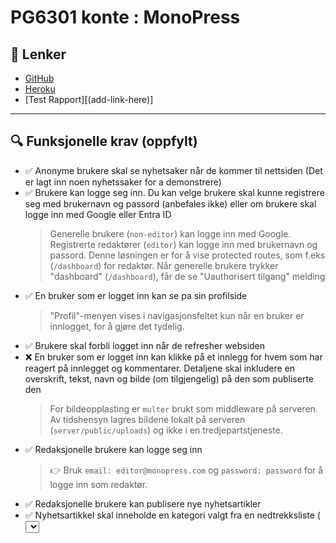 

# PG6301 konte : MonoPress

## 📌 Lenker

- [GitHub](https://github.com/kristiania-pg6301-2024/pg6301-2025-konte-ElinEunjung)
- [Heroku](https://mono-press-5a039da642a5.herokuapp.com/)
- [Test Rapport][(add-link-here)]

---

## 🔍 Funksjonelle krav (oppfylt)

- ✅ Anonyme brukere skal se nyhetsaker når de kommer til nettsiden (Det er lagt inn noen nyhetssaker for a demonstrere)
- ✅ Brukere kan logge seg inn. Du kan velge brukere skal kunne registrere seg med brukernavn og passord (anbefales ikke) eller om brukere skal logge inn med Google eller Entra ID
  > Generelle brukere (`non-editor`) kan logge inn med Google. Registrerte redaktører (`editor`) kan logge inn med brukernavn og passord. Denne løsningen er for å vise protected routes, som f.eks (`/dashboard`) for redaktør. Når generelle brukere trykker "dashboard" (`/dashboard`), får de se "Uauthorisert tilgang" melding
- ✅ En bruker som er logget inn kan se pa sin profilside
  > "Profil"-menyen vises i navigasjonsfeltet kun når en bruker er innlogget, for å gjøre det tydelig.  
- ✅ Brukere skal forbli logget inn når de refresher websiden
- ❌ En bruker som er logget inn kan klikke på et innlegg for hvem som har reagert på innlegget og kommentarer. Detaljene skal inkludere en overskrift, tekst, navn og bilde (om tilgjengelig) på den som publiserte den
  > For bildeopplasting er `multer` brukt som middleware på serveren. Av tidshensyn lagres bildene lokalt på serveren (`server/public/uploads`) og ikke i en tredjepartstjeneste.
- ✅ Redaksjonelle brukere kan logge seg inn
  > 👉 Bruk `email: editor@monopress.com` og `password: password` for å logge inn som redaktør.
- ✅ Redaksjonelle brukere kan publisere nye nyhetsartikler
- ✅ Nyhetsartikkel skal inneholde en kategori valgt fra en nedtrekksliste ( <select> ), tittel ( <input> ) og tekst ( <textarea> )
- ✅ Dersom noen allerede har publisert en nyhetsartikkel med samme tittel skal serveren sende HTTP status kode 400 og en feilmelding
      > Brukeren får melding som "Nyhets artikkelen av samme navn eksisterer allerede"
- ✅ Brukeren skal forhindres fra å sende inn en nyhetsartikkel som mangler kategori, tittel eller tekst
     > Brukeren får meldingen som "Kategori, tittel eller tekst er påkrevd"
- ✅ En redaksjonell bruker skal kunne redigere en artikkel de selv har publisert
- ✅ En redaksjonell bruker skal kunne slette en bruker de selv har publisert
- ✅ Alle feil fra serves skal presenteres til bruker på en pen mate, med mulighet for brukeren til a prøve igjen
     > Eksempler på feilmelidnger er "Failed to retrieve news", "Failed to update news", "Failed to add news", "Article not found" og"Failed to delete news"

---

## 🛠️ Tekniske krav (Oppfylt)

- ✅ Oppsett av `package.json`, `vite`, `express`, `prettier`.

- ✅ React Router.

- ✅ Express app.

- ✅ Kommunikasjon mellom frontend (React) og backend (Express).
     > `Axios` er brukt for å håndtere respons med jwt-token fra serveren. `Axios` fanger opp responsen fra serveren før den ble behandles av klienten hvis access token er ugyldig og retunerer error.

- ✅ Deployment til `Heroku`.

- ✅ Bruk av `MongoDB`.
     > `Mongoose` er brukt for å håndtere data fra MongoDB

- ✅ OpenID Connect (Google)

- ❌ Tester med dokumentert testdekning
     > (under arbeid)

---

## 💡 Mulige forbedringer
- Implementer bildelagring i en skytjeneste (f.eks. `Cloudinary` ) i stedet for lokalt på serveren for bedre skalerbarhet.
- Integrerer en tredje part tekst editor som `Tiptap` i stedet for ren html på "opprett ny artikkel"-siden.


---

## 📚 Kilder
 - Gratis ikon: [(https://loading.io/)]
 - Inspirasjoner for prosjekt farge: [(https://colorkit.co/palette/d1d1d3-e1dbd6-e2e2e4-f9f6f2-fefefe/)]
 - Layout: [(https://every-layout.dev/)]
